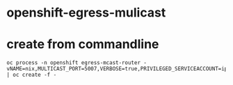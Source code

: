 # openshift-egress-mulicast


create from commandline
=======================

    oc process -n openshift egress-mcast-router -vNAME=nix,MULTICAST_PORT=5007,VERBOSE=true,PRIVILEGED_SERVICEACCOUNT=ipfailover | oc create -f -
